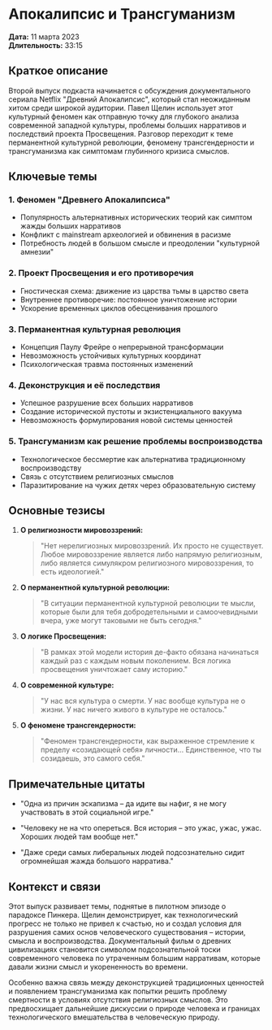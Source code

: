 # Апокалипсис и Трансгуманизм

**Дата:** 11 марта 2023  
**Длительность:** 33:15

## Краткое описание

Второй выпуск подкаста начинается с обсуждения документального сериала Netflix "Древний Апокалипсис", который стал неожиданным хитом среди широкой аудитории. Павел Щелин использует этот культурный феномен как отправную точку для глубокого анализа современной западной культуры, проблемы больших нарративов и последствий проекта Просвещения. Разговор переходит к теме перманентной культурной революции, феномену трансгендерности и трансгуманизма как симптомам глубинного кризиса смыслов.

## Ключевые темы

### 1. Феномен "Древнего Апокалипсиса"
- Популярность альтернативных исторических теорий как симптом жажды больших нарративов
- Конфликт с mainstream археологией и обвинения в расизме
- Потребность людей в большом смысле и преодолении "культурной амнезии"

### 2. Проект Просвещения и его противоречия
- Гностическая схема: движение из царства тьмы в царство света
- Внутреннее противоречие: постоянное уничтожение истории
- Ускорение временных циклов обесценивания прошлого

### 3. Перманентная культурная революция
- Концепция Паулу Фрейре о непрерывной трансформации
- Невозможность устойчивых культурных координат
- Психологическая травма постоянных изменений

### 4. Деконструкция и её последствия
- Успешное разрушение всех больших нарративов
- Создание исторической пустоты и экзистенциального вакуума
- Невозможность формулирования новой системы ценностей

### 5. Трансгуманизм как решение проблемы воспроизводства
- Технологическое бессмертие как альтернатива традиционному воспроизводству
- Связь с отсутствием религиозных смыслов
- Паразитирование на чужих детях через образовательную систему

## Основные тезисы

1. **О религиозности мировоззрений:**
   > "Нет нерелигиозных мировоззрений. Их просто не существует. Любое мировоззрение является либо напрямую религиозным, либо является симулякром религиозного мировоззрения, то есть идеологией."

2. **О перманентной культурной революции:**
   > "В ситуации перманентной культурной революции те мысли, которые были для тебя добродетельными и самоочевидными вчера, уже могут таковыми не быть сегодня."

3. **О логике Просвещения:**
   > "В рамках этой модели история де-факто обязана начинаться каждый раз с каждым новым поколением. Вся логика просвещения уничтожает саму историю."

4. **О современной культуре:**
   > "У нас вся культура о смерти. У нас вообще культура не о жизни. У нас ничего живого в культуре не осталось."

5. **О феномене трансгендерности:**
   > "Феномен трансгендерности, как выраженное стремление к пределу «созидающей себя» личности... Единственное, что ты созидаешь, это самого себя."

## Примечательные цитаты

- "Одна из причин эскапизма – да идите вы нафиг, я не могу участвовать в этой социальной игре."

- "Человеку не на что опереться. Вся история – это ужас, ужас, ужас. Хороших людей там вообще нет."

- "Даже среди самых либеральных людей подсознательно сидит огромнейшая жажда большого нарратива."

## Контекст и связи

Этот выпуск развивает темы, поднятые в пилотном эпизоде о парадоксе Пинкера. Щелин демонстрирует, как технологический прогресс не только не привел к счастью, но и создал условия для разрушения самих основ человеческого существования – истории, смысла и воспроизводства. Документальный фильм о древних цивилизациях становится символом подсознательной тоски современного человека по утраченным большим нарративам, которые давали жизни смысл и укорененность во времени.

Особенно важна связь между деконструкцией традиционных ценностей и появлением трансгуманизма как попытки решить проблему смертности в условиях отсутствия религиозных смыслов. Это предвосхищает дальнейшие дискуссии о природе человека и границах технологического вмешательства в человеческую природу.